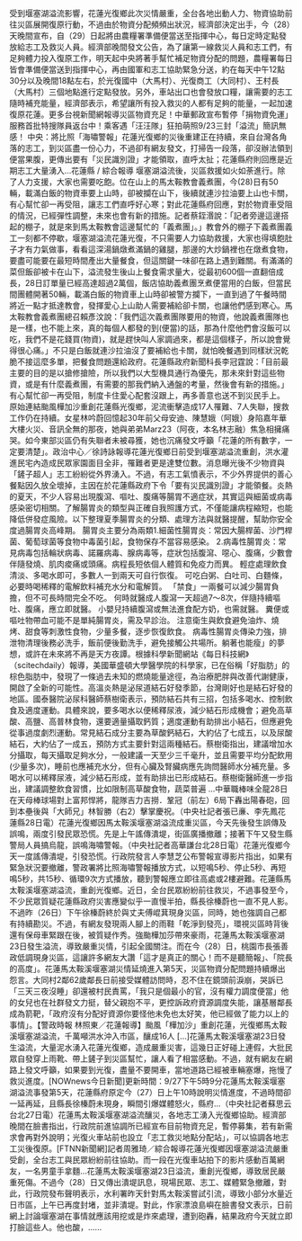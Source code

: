受到堰塞湖溢流影響，花蓮光復鄉此次災情嚴重，全台各地出動人力、物資協助前往災區展開復原行動，不過由於物資分配頻頻出狀況，經濟部決定出手，今（28）天晚間宣布，自（29）日起將由農糧署準備便當送至指揮中心，每日定時定點發放給志工及救災人員。經濟部晚間發文公告，為了讓第一線救災人員和志工們，有足夠體力投入復原工作，明天起中央將著手幫忙補足物資分配的問題，農糧署每日皆會準備便當送到指揮中心，再由國軍和志工協助緊急分送，約在每天中午12點30分以及晚間18點左右，於光復國中（大馬村）、光復商工（大同村）、王村長（大馬村）三個地點進行定點發放。另外，車站出口也會發放口糧，讓需要的志工隨時補充能量，經濟部表示，希望讓所有投入救災的人都有足夠的能量，一起加速復原花蓮。更多台視新聞網報導災區物資充足！中華郵政宣布暫停「捐物資免運」服務首批特搜隊員返台中！乘客遇「汪汪隊」狂拍萌照9/23三封「溢流」簡訊無感！ 中央：將比照「海嘯警報」花蓮光復鄉的災後重建正在持續，來自台灣各角落的志工，到災區盡一份心力，不過卻有網友發文，打掃告一段落，卻沒辦法領到便當果腹，更傳出要有「災民識別證」才能領取，直呼太扯；花蓮縣府則回應是近期志工大量湧入...花蓮縣 / 綜合報導 堰塞湖溢流後，災區救援如火如荼進行。除了人力支援，大家也需要吃飽。位在山上的馬太鞍教會義煮團，今(28)日有50輛，載滿白飯的物資車要上山時，卻被攔在山下，後續就連沙拉油要上山也卡關，有心幫忙卻一再受阻，讓志工們直呼好心寒；對此花蓮縣府回應，對於物資車受阻的情況，已經彈性調整，未來也會有新的措施。記者蔡銍湣說：「記者旁邊這邊搭起的棚子，就是來到馬太鞍教會這邊幫忙的「義煮團」。」教會外的棚子下義煮團義工一刻都不停歇，堰塞湖溢流花蓮光復，不只需要人力協助救援，大家也得填飽肚子才有力氣做事，看看這深湯鍋燉煮滿鍋的雞腿，那邊的大炒鍋裡也在燉煮食物，要盡可能要在最短時間產出大量餐食，但這關鍵一味卻在路上遇到難關。有滿滿的菜但飯卻被卡在山下，溢流發生後山上餐食需求量大，從最初600個一直翻倍成長，28日訂單量已經高達超過2萬個，飯店協助義煮團烹煮便當用的白飯，但當民間團體開著50輛，載滿白飯的物資車上山時卻被警方攔下，一直到過了午餐時間將近一點才抵達教會，發揮愛心上山助人需要補給卻卡關，也讓他們感到寒心。馬太鞍教會義煮團總召賴彥汶說：「我們這次義煮團隊要用的物資，他說義煮團隊也是一樣，也不能上來，真的每個人都發的到(便當)的話，那為什麼他們會沒飯可以吃，我們不是花錢買(物資)，就是趕快叫人家調過來，都是這個樣子，所以說會覺得很心痛。」不只是白飯就連沙拉油沒了要補給也卡關，就怕晚餐遇到同樣狀況乾脆不接這麼多單，把餐食問題還給政府。花蓮縣政府新聞科長李冠霆說：「目前最主要的目的是以搶修搶險，所以我們以大型機具通行為優先，那未來針對這些物資，或是有什麼義煮團，有需要的那我們納入通盤的考量，然後會有新的措施。」有心幫忙卻一再受阻，制度卡住愛心配套沒跟上，再多善意也送不到災民手上。  原始連結颱風樺加沙重創花蓮縣光復鄉，泥流衝擊造成17人罹難、7人失聯，搜救工作仍在持續。女星林吟蔚回憶起30年前父母安迪、陳慧娥（阿娥）身陷嘉年華大樓火災、音訊全無的那夜，她與弟弟Marz23（阿夜，本名林志融）焦急相擁痛哭。如今東部災區仍有失聯者未被尋獲，她也沉痛發文呼籲「花蓮的所有數字，一定要清楚」。政治中心／徐詩詠報導花蓮光復鄉日前受到堰塞湖溢流重創，洪水灌進民宅內造成民眾家園面目全非，罹難者更是達雙位數。消息曝光後不少物資與「鏟子超人」志工紛紛從外界湧入。不過，有志工氣憤表示，不少外界提供的善心餐點因久放全壞掉，主因在於花蓮縣政府下令「要有災民識別證」才能領餐。炎熱的夏天，不少人容易出現腹瀉、嘔吐、腹痛等腸胃不適症狀，其實這與細菌或病毒感染密切相關。了解腸胃炎的類型與正確自我照護方式，不僅能讓病程縮短，也能降低併發症風險。以下整理夏季腸胃炎的分類、處理方法與就醫提醒，幫助你安全度過腸胃炎高峰期。 腸胃炎主要分為兩類1.細菌性腸胃炎：常因大腸桿菌、沙門桿菌、葡萄球菌等食物中毒菌引起，食物保存不當容易感染。 2.病毒性腸胃炎：常見病毒包括輪狀病毒、諾羅病毒、腺病毒等，症狀包括腹瀉、噁心、腹痛，少數會伴隨發燒、肌肉痠痛或頭痛。病程長短依個人體質和免疫力而異。 輕症處理飲食清淡、多喝水即可，多數人一到兩天可自行恢復。 可吃白粥、白吐司、白麵條，必要時喝稀釋的電解飲料補充水分和電解質。 「禁食」一兩餐可以減少腸胃負擔，但不可長時間完全不吃。 何時就醫成人腹瀉一天超過7～8次，伴隨持續嘔吐、腹痛，應立即就醫。 小嬰兒持續腹瀉或無法進食配方奶，也需就醫。 糞便或嘔吐物帶血可能不是單純腸胃炎，需及早診治。 注意衛生與飲食避免油炸、燒烤、甜食等刺激性食物，少量多餐，逐步恢復飲食。 病毒性腸胃炎傳染力強，排泄物清理後務必洗手，飯前便後勤洗手，避免接觸公共場所。躺著也能瘦」的夢想，或許在未來將不再是天方夜譚。根據科學新聞網站《每日科技網》（scitechdaily）報導，美國華盛頓大學醫學院的科學家，已在俗稱「好脂肪」的棕色脂肪中，發現了一條過去未知的燃燒能量途徑，為治療肥胖與改善代謝健康，開啟了全新的可能性。高溫炎熱是泌尿道結石好發季節，台灣剛好也是結石好發的地區。國泰醫院泌尿科醫師蔡樹衛表示，預防結石共有三招，包括多喝水、控制飲食及適度運動。具體來說，要多喝水以便稀釋尿液，減少結石形成機會；避免高草酸、高鹽、高普林食物，還要適量攝取鈣質；適度運動有助排出小結石，但應避免從事過度劇烈運動。常見結石成分主要為草酸鈣結石，大約佔了七成五，以及尿酸結石，大約佔了一成五，預防方式主要針對這兩種結石。蔡樹衛指出，建議增加水分攝取，每天攝取足夠水分，一般建議一天至少三千毫升，並且需要平均分配飲用(少量多次)，睡前也應補充水分，但有心臟及腎臟病應先詢問醫師水分補充量。多喝水可以稀釋尿液，減少結石形成，並有助排出已形成結石。蔡樹衛醫師進一步指出，建議調整飲食習慣，比如限制高草酸食物，蔬菜普遍 ...中華職棒味全龍28日在天母棒球場對上富邦悍將，龍隊吉力吉撈．鞏冠（前左）6局下轟出陽春砲，回到本壘後與「大師兄」林智勝（右2）擊掌慶祝。（中央社記者張已亷、李先鳳花蓮縣28日電）花蓮光復鄉因馬太鞍溪堰塞湖溢流成重災區，今天先後發生誤傳及誤鳴，兩度引發民眾恐慌。先是上午謠傳潰堤，街區廣播撤離；接著下午又發生縣警局人員搞烏龍，誤鳴海嘯警報。（中央社記者高華謙台北28日電）花蓮光復鄉今天一度謠傳潰堤，引發恐慌。行政院發言人李慧芝公布警報宣導影片指出，如果有緊急狀況要撤離，警政署將比照海嘯警報播放方式，以短鳴5秒、停止5秒、再短鳴5秒，共15秒、循環9次方式播放，聽到警報應立即往高處或2樓避難。花蓮縣馬太鞍溪堰塞湖溢流，重創光復鄉。近日，全台民眾紛紛前往救災，不過事發至今，不少民眾質疑花蓮縣政府災害應變似乎一直慢半拍，縣長徐榛蔚也一直不見人影。不過昨（26日）下午徐榛蔚終於與丈夫傅崐萁現身災區，同時，她也強調自己都有持續勘災。不過，有網友發現兩人腳上的雨鞋「乾淨到發亮」，環視災區時背後還有保母車緊跟在後，被質疑作秀。強颱樺加莎帶來豪雨，花蓮馬太鞍溪堰塞湖23日發生溢流，導致嚴重災情，引起全國關注。而在今（28）日，桃園市長張善政低調現身災區，這讓許多網友大讚「這才是真正的關心！而不是聽簡報」、「院長的高度」。花蓮馬太鞍溪堰塞湖災情延燒進入第5天，災區物資分配問題持續爆出怨言。大同村2鄰62歲鄰長日前接受媒體訪問時，忍不住在鏡頭前淚崩，哭訴已「三天三夜沒睡」卻還被村民責罵，「我只是個最小的官，沒有權力調度便當」他的女兒也在社群發文力挺，替父親抱不平，更控訴政府資源調度失能，讓基層鄰長成為箭靶，「政府沒有分配好資源你要怪他未免也太好笑，他已經做了能力以上的事情」。【警政時報 林照東／花蓮報導】颱風「樺加沙」重創花蓮，光復鄉馬太鞍溪堰塞湖溢流，千萬噸洪水沖入市區，釀成16人 […]花蓮馬太鞍溪堰塞湖23日發生溢流，大量泥水湧入花蓮光復鄉，造成嚴重災害，這幾日正好碰上連假，大批民眾自發穿上雨靴、帶上鏟子到災區幫忙，讓人看了相當感動。不過，就有網友在網路上發文呼籲，如果要到光復，盡量不要開車，當地道路已經被車輛塞爆，拖慢了救災進度。[NOWnews今日新聞]更新時間：9/27下午5時9分花蓮馬太鞍溪堰塞湖溢流事發第5天，花蓮縣府原定今（27）日上午10時說明災情進度，不過時間卻一延再延，且縣長徐榛蔚未現身，瞬間引爆媒體怒火，縣府...（中央社記者蘇思云台北27日電）花蓮馬太鞍溪堰塞湖溢流釀災，各地志工湧入光復鄉協助。經濟部晚間在臉書指出，行政院前進協調所已經宣布目前物資充足，暫停募集，若有新需求會再對外說明；光復火車站前也設立「志工救災地點分配站」，可以協調各地志工災後復原。[FTNN新聞網]記者周雅琦／綜合報導花蓮光復鄉因堰塞湖溢流嚴重受創，全台志工與民眾紛紛前往協助。而一段在光復車站拍下的影片感動百萬網友，一名男童手拿麵...花蓮馬太鞍溪堰塞湖23日溢流，重創光復鄉，導致居民嚴重死傷。不過今（28）日又傳出潰堤訊息，現場民眾、志工、媒體緊急撤離，對此，行政院發布聲明表示，水利署昨天針對馬太鞍溪嘗試引流，導致小部分水量近日市區，上午已再度封堵，並非潰堤。對此，作家漂浪島嶼在臉書發文表示，日前網上討論堰塞湖在事情就應該用挖或是炸來處理，遭到砲轟，結果政府今天就立即打臉這些人。他也酸，......
